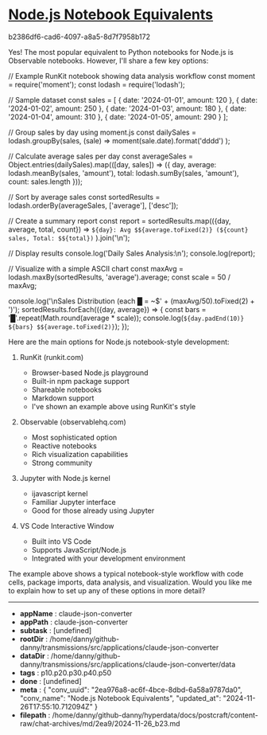 # [Node.js Notebook Equivalents](https://claude.ai/chat/2ea976a8-ac6f-4bce-8dbd-6a58a9787da0)

b2386df6-cad6-4097-a8a5-8d7f7958b172

 Yes! The most popular equivalent to Python notebooks for Node.js is Observable notebooks. However, I'll share a few key options:



<antArtifact identifier="nodejs-notebook" type="application/vnd.ant.code" language="javascript" title="Node.js Notebook Example using RunKit">
// Example RunKit notebook showing data analysis workflow
const moment = require('moment');
const lodash = require('lodash');

// Sample dataset
const sales = [
  { date: '2024-01-01', amount: 120 },
  { date: '2024-01-02', amount: 250 },
  { date: '2024-01-03', amount: 180 },
  { date: '2024-01-04', amount: 310 },
  { date: '2024-01-05', amount: 290 }
];

// Group sales by day using moment.js
const dailySales = lodash.groupBy(sales, (sale) => 
  moment(sale.date).format('dddd')
);

// Calculate average sales per day
const averageSales = Object.entries(dailySales).map(([day, sales]) => ({
  day,
  average: lodash.meanBy(sales, 'amount'),
  total: lodash.sumBy(sales, 'amount'),
  count: sales.length
}));

// Sort by average sales
const sortedResults = lodash.orderBy(averageSales, ['average'], ['desc']);

// Create a summary report
const report = sortedResults.map(({day, average, total, count}) => 
  `${day}: Avg $${average.toFixed(2)} (${count} sales, Total: $${total})`
).join('\n');

// Display results
console.log('Daily Sales Analysis:\n');
console.log(report);

// Visualize with a simple ASCII chart
const maxAvg = lodash.maxBy(sortedResults, 'average').average;
const scale = 50 / maxAvg;

console.log('\nSales Distribution (each █ = ~$' + (maxAvg/50).toFixed(2) + ')');
sortedResults.forEach(({day, average}) => {
  const bars = '█'.repeat(Math.round(average * scale));
  console.log(`${day.padEnd(10)} ${bars} $${average.toFixed(2)}`);
});
</antArtifact>

Here are the main options for Node.js notebook-style development:

1. RunKit (runkit.com)
   - Browser-based Node.js playground
   - Built-in npm package support
   - Shareable notebooks
   - Markdown support
   - I've shown an example above using RunKit's style

2. Observable (observablehq.com)
   - Most sophisticated option
   - Reactive notebooks
   - Rich visualization capabilities
   - Strong community

3. Jupyter with Node.js kernel
   - ijavascript kernel
   - Familiar Jupyter interface
   - Good for those already using Jupyter

4. VS Code Interactive Window
   - Built into VS Code
   - Supports JavaScript/Node.js
   - Integrated with your development environment

The example above shows a typical notebook-style workflow with code cells, package imports, data analysis, and visualization. Would you like me to explain how to set up any of these options in more detail?

---

* **appName** : claude-json-converter
* **appPath** : claude-json-converter
* **subtask** : [undefined]
* **rootDir** : /home/danny/github-danny/transmissions/src/applications/claude-json-converter
* **dataDir** : /home/danny/github-danny/transmissions/src/applications/claude-json-converter/data
* **tags** : p10.p20.p30.p40.p50
* **done** : [undefined]
* **meta** : {
  "conv_uuid": "2ea976a8-ac6f-4bce-8dbd-6a58a9787da0",
  "conv_name": "Node.js Notebook Equivalents",
  "updated_at": "2024-11-26T17:55:10.712094Z"
}
* **filepath** : /home/danny/github-danny/hyperdata/docs/postcraft/content-raw/chat-archives/md/2ea9/2024-11-26_b23.md